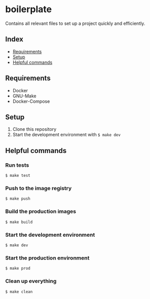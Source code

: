 # boilerplate
Contains all relevant files to set up a project quickly and efficiently.

## Index
* [Requirements](#requirements)
* [Setup](#setup)
* [Helpful commands](#helpful-commands)

## Requirements
* Docker
* GNU-Make
* Docker-Compose

## Setup
1. Clone this repository
2. Start the development environment with `$ make dev`

## Helpful commands

### Run tests
`$ make test`

### Push to the image registry
`$ make push`

### Build the production images
`$ make build`

### Start the development environment
`$ make dev`

### Start the production environment
`$ make prod`

### Clean up everything
`$ make clean`